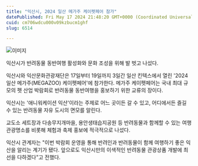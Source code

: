 ```yaml
---
title: "익산시, 2024 일산 메가주 케이펫페어 참가"
datePublished: Fri May 17 2024 21:48:20 GMT+0000 (Coordinated Universal Time)
cuid: cm706wdcu000v09kzbucm1ghf
slug: 6514

---
```



![이미지](https://cdn.hashnode.com/res/hashnode/image/upload/v1739260672637/4d3aa255-972b-4b59-9320-7e26533cb21d.jpeg)

익산시가 반려동물 동반여행 활성화와 문화 조성을 위해 발 벗고 나섰다.

익산시와 익산문화관광재단은 17일부터 19일까지 3일간 일산 킨텍스에서 열린 '2024 일산 메가주(MEGAZOO) 케이펫페어'에 참가한다. 메가주 케이펫페어는 국내 최대 규모의 펫 산업 박람회로 반려동물 동반여행을 홍보하기 위한 교류의 장이다.

익산시는 '애니워케이션 익산'이라는 주제로 어느 곳이든 갈 수 있고, 어디에서든 즐길 수 있는 반려동물 자유 도시의 면모를 알린다.

교도소 세트장과 다송무지개마을, 용안생태습지공원 등 반려동물과 함께할 수 있는 여행 관광명소를 비롯해 체험과 축제 홍보에 적극적으로 나섰다.

익산시 관계자는 "이번 박람회 운영을 통해 반려인과 반려동물이 함께 여행하기 좋은 익산을 알리는 계기가 됐다. 앞으로도 익산시만의 이색적인 반려동물 관광상품 개발에 최선을 다하겠다"고 전했다.